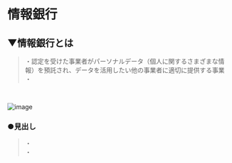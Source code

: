 # 情報銀行

## ▼情報銀行とは
>・認定を受けた事業者がパーソナルデータ（個人に関するさまざまな情報）を預託され、データを活用したい他の事業者に適切に提供する事業<br>
>・<br>
<br>

![image](https://user-images.githubusercontent.com/81621944/234584770-9355a0da-9271-404c-9740-59f3561c0759.png)<br>


### ●見出し
>・<br>
>・<br>
<br>
